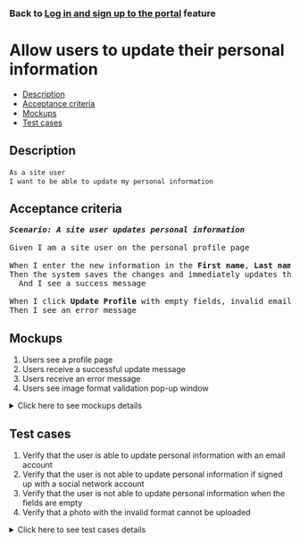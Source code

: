 ### Back to [Log in and sign up to the portal](../../) feature

# Allow users to update their personal information

- [Description](#description)
- [Acceptance criteria](#acceptance-criteria)
- [Mockups](#mockups)
- [Test cases](#test-cases)

## Description

    As a site user
    I want to be able to update my personal information

## Acceptance criteria

<pre>
<b><i>Scenario: A site user updates personal information</i></b>

Given I am a site user on the personal profile page

When I enter the new information in the <b>First name</b>, <b>Last name</b>, <b>Email</b> fields, and click <b>Update Profile</b>
Then the system saves the changes and immediately updates the user’s name in the page header
  And I see a success message

When I click <b>Update Profile</b> with empty fields, invalid email or photo with invalid format (only .jpg, .png, .jpeg, .tif are allowed)
Then I see an error message
</pre>

## Mockups

1. Users see a profile page
2. Users receive a successful update message
3. Users receive an error message
4. Users see image format validation pop-up window

<details>
  <summary>Click here to see mockups details</summary>

**1. Users see a profile page:**

![Users see a profile page](/sports_hub_portal/web_application_features/log_in_and_sign_up/images/user_profile_page.png)

**2. Users receive a successful update message:**

![Users receive a successful update message](/sports_hub_portal/web_application_features/log_in_and_sign_up/images/successful_personal_info_update_message.png)

**3. Users receive an error message:**

![Users receive an error message](/sports_hub_portal/web_application_features/log_in_and_sign_up/images/error_message.png)

**4. Users see image format validation pop-up window:**

![Users see image format validation pop-up window](/sports_hub_portal/web_application_features/log_in_and_sign_up/images/image_format_validation.png)

</details>

## Test cases

1. Verify that the user is able to update personal information with an email account
2. Verify that the user is not able to update personal information if signed up with a social network account
3. Verify that the user is not able to update personal information when the fields are empty
4. Verify that a photo with the invalid format cannot be uploaded

<details>
  <summary>Click here to see test cases details</summary>

### **#1. Verify that the user is able to update personal information with an email account**

|Preconditions|Steps|Expected result
------|-------|----------
|- Go to the Sports Hub home page</br>- The user is logged in with an email account|1) Click the drop-down button on the right of the profile picture</br>2) Select **View profile** from the drop-down menu</br>3) Change the information in the **First name**, **Last name**, and **Email** fields on the **Personal** tab</br>4) Upload a new photo with a valid format</br>5) Click **Update profile**|4) The system saves the changes and immediately updates the user’s name in the page header|

### **#2. Verify that the user is not able to update personal information if signed up with a social network account**

|Preconditions|Steps|Expected result
------|-------|----------
|- Go to the Sports Hub home page</br>- The user is logged in with social networks account|1) Click the drop-down button on the right of the profile picture</br>2) Select **View profile** from the drop-down menu</br>3) Examine the **Personal** tab on the profile page|3) The user is not able to change any personal information|

### **#3. Verify that the user is not able to update personal information when the fields are empty**

|Preconditions|Steps|Expected result
------|-------|----------
|- Go to the Sports Hub home page</br>- The user is logged in with an email account|1) Click the drop-down button on the right of the profile picture</br>2) Select **View profile** from the drop-down menu</br>3) Delete the data in the **Last name**, **First name**, and **Email** fields</br>4) Click **Update profile**|4) The user receives the error message that the required fields can not be empty|

### **#4. Verify that a photo with the invalid format cannot be uploaded**

|Preconditions|Steps|Expected result
------|-------|----------
|- Go to the Sports Hub home page</br>- The user is logged in with an email account</br>- Only .jpg, .png, .jpeg, .tif formats are allowed|1) Click the drop-down button on the right of the profile picture</br>2) Select **View profile** from the drop-down menu</br>3) Try to upload a profile photo with invalid format|3) The user receives the message "Only .jpg, .png, .jpeg, .tif formats are allowed"|
</details>
